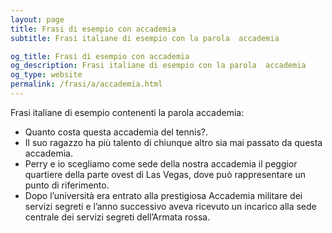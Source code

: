 ```yaml
---
layout: page
title: Frasi di esempio con accademia 
subtitle: Frasi italiane di esempio con la parola  accademia

og_title: Frasi di esempio con accademia 
og_description: Frasi italiane di esempio con la parola  accademia
og_type: website
permalink: /frasi/a/accademia.html
---
```


Frasi italiane di esempio contenenti la parola accademia:


- Quanto costa questa accademia del tennis?.
- Il suo ragazzo ha più talento di chiunque altro sia mai passato da questa accademia.
- Perry e io scegliamo come sede della nostra accademia il peggior quartiere della parte ovest di Las Vegas, dove può rappresentare un punto di riferimento.
- Dopo l’università era entrato alla prestigiosa Accademia militare dei servizi segreti e l’anno successivo aveva ricevuto un incarico alla sede centrale dei servizi segreti dell’Armata rossa.
